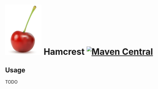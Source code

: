 # ![cherry-logo](https://raw.githubusercontent.com/codereligion/cherry/master/small-cherry.png) Hamcrest [![Maven Central](https://maven-badges.herokuapp.com/maven-central/com.codereligion/codereligion-cherry-hamcrest/badge.svg?style=plastic)](https://maven-badges.herokuapp.com/maven-central/com.codereligion/codereligion-cherry-hamcrest)

## Usage
TODO